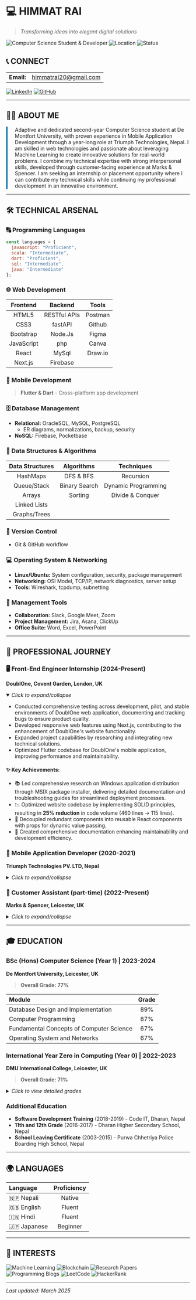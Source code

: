 # 💻 HIMMAT RAI
> _Transforming ideas into elegant digital solutions_

<div align="start">
  
![Computer Science Student & Developer](https://img.shields.io/badge/Role-Computer%20Science%20Student%20%26%20Developer-blue)
![Location](https://img.shields.io/badge/Location-Leicester%2C%20UK-green)
![Status](https://img.shields.io/badge/Status-Open%20to%20Opportunities-brightgreen)

</div>

## 📞 CONNECT

<table>
<!--   <tr>
    <td><b>Current:</b></td>
    <td>Bede Hall, Leicester, LE2 7EQ</td>
  </tr>
  <tr>
    <td><b>Permanent:</b></td>
    <td>323 Fifth Avenue, York, YO31 0QQ</td>
  </tr>
  <tr>
    <td><b>Mobile:</b></td>
    <td>07456317161</td>
  </tr> -->
  <tr>
    <td><b>Email:</b></td>
    <td><a href="mailto:himmatrai20@gmail.com">himmatrai20@gmail.com</a></td>
  </tr>
</table>

<div align="start">
  
[![LinkedIn](https://img.shields.io/badge/LinkedIn-0077B5?style=for-the-badge&logo=linkedin&logoColor=white)](https://www.linkedin.com/in/himmat1241/)
[![GitHub](https://img.shields.io/badge/GitHub-100000?style=for-the-badge&logo=github&logoColor=white)](https://github.com/himmat12)

</div>

---

## 👨‍💻 ABOUT ME

<div style="border-left: 4px solid #0077B5; padding-left: 20px; margin: 10px 0;">
Adaptive and dedicated second-year Computer Science student at De Montfort University, with proven experience in Mobile Application Development through a year-long role at Triumph Technologies, Nepal. I am skilled in web technologies and passionate about leveraging Machine Learning to create innovative solutions for real-world problems. I combine my technical expertise with strong interpersonal skills, developed through customer-facing experience at Marks & Spencer. I am seeking an internship or placement opportunity where I can contribute my technical skills while continuing my professional development in an innovative environment.
</div>

---

## 🛠️ TECHNICAL ARSENAL

### 🔠 Programming Languages
```js
const languages = {
  javascript: "Proficient",
  scala: "Intermediate",
  dart: "Proficient",
  sql: "Intermediate",
  java: "Intermediate"
};
```

### 🌐 Web Development
<div align="start">
  
| Frontend | Backend | Tools |
|:--------:|:-------:|:-----:|
| HTML5 | RESTful APIs | Postman |
| CSS3 | fastAPI | Github |
| Bootstrap | Node.Js | Figma |
| JavaScript | php | Canva |
| React | MySql | Draw.io |
| Next.js | Firebase | |

</div>

### 📱 Mobile Development
> **Flutter & Dart** - Cross-platform app development

### 🗄️ Database Management
- **Relational:** OracleSQL, MySQL, PostgreSQL
  - ER diagrams, normalizations, backup, security
- **NoSQL:** Firebase, Pocketbase

### 🧮 Data Structures & Algorithms
<div align="start">
  
| Data Structures | Algorithms | Techniques |
|:---------------:|:----------:|:----------:|
| HashMaps | DFS & BFS | Recursion |
| Queue/Stack | Binary Search | Dynamic Programming |
| Arrays | Sorting | Divide & Conquer |
| Linked Lists | | |
| Graphs/Trees | | |

</div>

### 🔄 Version Control
- Git & GitHub workflow

### 💻 Operating System & Networking
- **Linux/Ubuntu:** System configuration, security, package management
- **Networking:** OSI Model, TCP/IP, network diagnostics, server setup
- **Tools:** Wireshark, tcpdump, subnetting

### 🔧 Management Tools
- **Collaboration:** Slack, Google Meet, Zoom
- **Project Management:** Jira, Asana, ClickUp
- **Office Suite:** Word, Excel, PowerPoint

---

## 🚀 PROFESSIONAL JOURNEY

### 🖥️ Front-End Engineer Internship (2024-Present)
**DoublOne, Covent Garden, London, UK**

<details open>
<summary><i>Click to expand/collapse</i></summary>

- Conducted comprehensive testing across development, pilot, and stable environments of DoublOne web application, documenting and tracking bugs to ensure product quality.
- Developed responsive web features using Next.js, contributing to the enhancement of DoublOne's website functionality.
- Expanded project capabilities by researching and integrating new technical solutions.
- Optimized Flutter codebase for DoublOne's mobile application, improving performance and maintainability.

#### ✨ Key Achievements:
- 📚 Led comprehensive research on Windows application distribution through MSIX package installer, delivering detailed documentation and troubleshooting guides for streamlined deployment processes.
- 📉 Optimized website codebase by implementing SOLID principles, resulting in **25% reduction** in code volume (460 lines → 115 lines).
- 🧩 Decoupled redundant components into reusable React components with props for dynamic value passing.
- 📝 Created comprehensive documentation enhancing maintainability and development efficiency.

</details>

### 📱 Mobile Application Developer (2020-2021)
**Triumph Technologies PV. LTD, Nepal**

<details>
<summary><i>Click to expand/collapse</i></summary>

- Developed real-time chat functionality by integrating Firebase Cloud Firestore with Flutter applications.
- Implemented RESTful API integration to seamlessly connect frontend components with backend services.
- Architected robust project structure utilizing SOLID principles and Object-Oriented Design patterns.
- Enhanced code quality through Test-Driven Development (TDD) implementation and MVC architectural pattern.
- Strengthened application reliability by developing comprehensive unit and widget tests.

#### ✨ Key Achievements:
- ⏱️ Reduced code maintenance time by **40%** through implementation of SOLID principles and Object-Oriented Design patterns.
- 🚄 Increased team development velocity by streamlining version control processes, enabling simultaneous feature development across 3 project teams.

</details>

### 🛒 Customer Assistant (part-time) (2022-Present)
**Marks & Spencer, Leicester, UK**

<details>
<summary><i>Click to expand/collapse</i></summary>

- Delivered exceptional customer service in high-volume coffee shop environment.
- Ensured optimal product presentation and inventory organization, maintaining company merchandising standards.
- Collaborated with diverse team members to provide high-quality customer experience, serving 100+ customers daily.
- Maintained food safety compliance by monitoring and documenting temperature controls.

</details>

---

## 🎓 EDUCATION

<div align="start">

### BSc (Hons) Computer Science (Year 1) | 2023-2024
**De Montfort University, Leicester, UK**

</div>

> **Overall Grade: 77%**

| Module | Grade |
|:-------|:-----:|
| Database Design and Implementation | 89% |
| Computer Programming | 87% |
| Fundamental Concepts of Computer Science | 67% |
| Operating System and Networks | 67% |

<div align="start">

### International Year Zero in Computing (Year 0) | 2022-2023
**DMU International College, Leicester, UK**

</div>

> **Overall Grade: 71%**

<details>
<summary><i>Click to view detailed grades</i></summary>

| Module | Grade |
|:-------|:-----:|
| Mathematics | 97% |
| Problem solving and programming | 66% |
| Creative technology project | 67% |
| E-commerce computing | 68% |
| Computer skills and research | 64% |
| English for academic purposes | 73% |
| Study skills 1: Introduction to DMU | 69% |
| Study skills 2: Communication skills | 70% |

</details>

<div align="start">

### Additional Education
- **Software Development Training** (2018-2019) - Code IT, Dharan, Nepal
- **11th and 12th Grade** (2016-2017) - Dharan Higher Secondary School, Nepal
- **School Leaving Certificate** (2003-2015) - Purwa Chhetriya Police Boarding High School, Nepal

</div>

---

## 🌍 LANGUAGES

<div align="start">

| Language | Proficiency |
|:---------|:----------:|
| 🇳🇵 Nepali | Native |
| 🇬🇧 English | Fluent |
| 🇮🇳 Hindi | Fluent |
| 🇯🇵 Japanese | Beginner |

</div>

---

## 🧠 INTERESTS

<div align="start">
  
![Machine Learning](https://img.shields.io/badge/-Machine%20Learning-FF6F00?style=flat-square&logo=tensorflow&logoColor=white)
![Blockchain](https://img.shields.io/badge/-Blockchain-121D33?style=flat-square&logo=bitcoin&logoColor=white)
![Research Papers](https://img.shields.io/badge/-Research%20Papers-4285F4?style=flat-square&logo=google-scholar&logoColor=white)
![Programming Blogs](https://img.shields.io/badge/-Programming%20Blogs-FFA500?style=flat-square&logo=blogger&logoColor=white)
![LeetCode](https://img.shields.io/badge/-LeetCode-FFA116?style=flat-square&logo=leetcode&logoColor=white)
![HackerRank](https://img.shields.io/badge/-HackerRank-2EC866?style=flat-square&logo=hackerrank&logoColor=white)

</div>

---

<div align="start">
  
_Last updated: March 2025_
  
</div>
